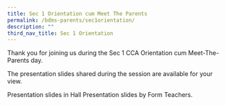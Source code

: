 ```yaml
---
title: Sec 1 Orientation cum Meet The Parents
permalink: /bdms-parents/sec1orientation/
description: ""
third_nav_title: Sec 1 Orientation
---
```

Thank you for joining us during the Sec 1 CCA Orientation cum Meet-The-Parents day. 

The presentation slides shared during the session are available for your view. 

Presentation slides in Hall
Presentation slides by Form Teachers.
 
